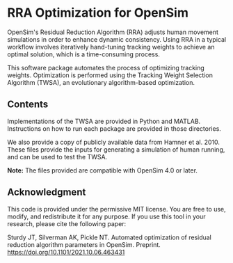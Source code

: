 # RRA Optimization for OpenSim
OpenSim's Residual Reduction Algorithm (RRA) adjusts human movement simulations in order to enhance dynamic consistency. Using RRA in a typical workflow involves iteratively hand-tuning tracking weights to achieve an optimal solution, which is a time-consuming process.

This software package automates the process of optimizing tracking weights. Optimization is performed using the Tracking Weight Selection Algorithm (TWSA), an evolutionary algorithm-based optimization. 

## Contents
Implementations of the TWSA are provided in Python and MATLAB. Instructions on how to run each package are provided in those directories.

We also provide a copy of publicly available data from Hamner et al. 2010. These files provide the inputs for generating a simulation of human running, and can be used to test the TWSA.

**Note:** The files provided are compatible with OpenSim 4.0 or later.

## Acknowledgment
This code is provided under the permissive MIT license. You are free to use, modify, and redistribute it for any purpose. If you use this tool in your research, please cite the following paper:

Sturdy JT, Silverman AK, Pickle NT. Automated optimization of residual reduction algorithm parameters in OpenSim. Preprint. https://doi.org/10.1101/2021.10.06.463431
